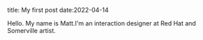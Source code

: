 title: My first post
date:2022-04-14


Hello. My name is Matt.I'm an interaction designer at Red Hat and  Somerville artist.
